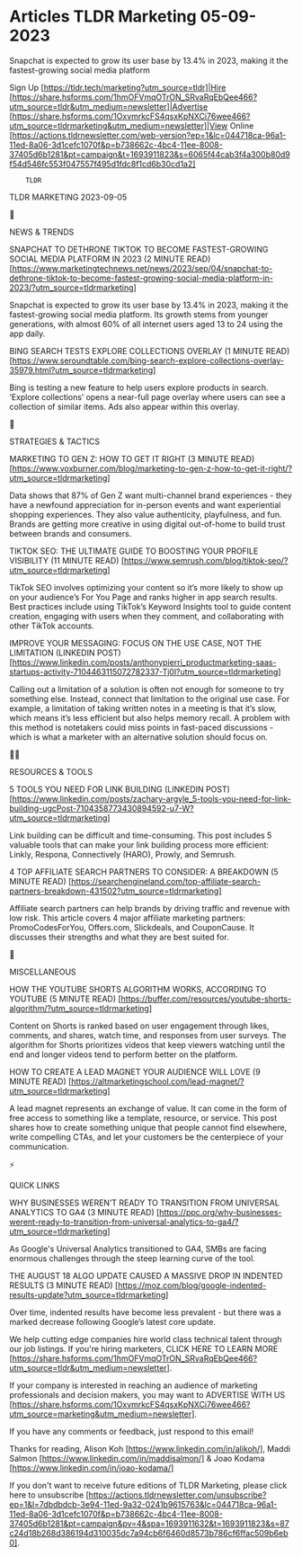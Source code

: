 # Articles TLDR Marketing 05-09-2023

Snapchat is expected to grow its user base by 13.4% in 2023, making it
the fastest-growing social media platform  

Sign Up [https://tldr.tech/marketing?utm_source=tldr]|Hire
[https://share.hsforms.com/1hmOFVmqOTrON_SRvaRqEbQee466?utm_source=tldr&utm_medium=newsletter]|Advertise
[https://share.hsforms.com/1OxvmrkcFS4qsxKpNXCi76wee466?utm_source=tldrmarketing&utm_medium=newsletter]|View
Online
[https://actions.tldrnewsletter.com/web-version?ep=1&lc=044718ca-96a1-11ed-8a06-3d1cefc1070f&p=b738662c-4bc4-11ee-8008-37405d6b1281&pt=campaign&t=1693911823&s=6065f44cab3f4a300b80d9f54d546fc553f047557f495d1fdc8f1cd6b30cd1a2]


		TLDR 

TLDR MARKETING 2023-09-05

📱 

NEWS & TRENDS

SNAPCHAT TO DETHRONE TIKTOK TO BECOME FASTEST-GROWING SOCIAL MEDIA
PLATFORM IN 2023 (2 MINUTE READ)
[https://www.marketingtechnews.net/news/2023/sep/04/snapchat-to-dethrone-tiktok-to-become-fastest-growing-social-media-platform-in-2023/?utm_source=tldrmarketing]

Snapchat is expected to grow its user base by 13.4% in 2023, making it
the fastest-growing social media platform. Its growth stems from
younger generations, with almost 60% of all internet users aged 13 to
24 using the app daily. 

BING SEARCH TESTS EXPLORE COLLECTIONS OVERLAY (1 MINUTE READ)
[https://www.seroundtable.com/bing-search-explore-collections-overlay-35979.html?utm_source=tldrmarketing]

Bing is testing a new feature to help users explore products in
search. ‘Explore collections’ opens a near-full page overlay where
users can see a collection of similar items. Ads also appear within
this overlay. 

🚀 

STRATEGIES & TACTICS

MARKETING TO GEN Z: HOW TO GET IT RIGHT (3 MINUTE READ)
[https://www.voxburner.com/blog/marketing-to-gen-z-how-to-get-it-right/?utm_source=tldrmarketing]

Data shows that 87% of Gen Z want multi-channel brand experiences -
they have a newfound appreciation for in-person events and want
experiential shopping experiences. They also value authenticity,
playfulness, and fun. Brands are getting more creative in using
digital out-of-home to build trust between brands and consumers. 

TIKTOK SEO: THE ULTIMATE GUIDE TO BOOSTING YOUR PROFILE VISIBILITY (11
MINUTE READ)
[https://www.semrush.com/blog/tiktok-seo/?utm_source=tldrmarketing]

TikTok SEO involves optimizing your content so it’s more likely to
show up on your audience’s For You Page and ranks higher in app
search results. Best practices include using TikTok’s Keyword
Insights tool to guide content creation, engaging with users when they
comment, and collaborating with other TikTok accounts. 

IMPROVE YOUR MESSAGING: FOCUS ON THE USE CASE, NOT THE LIMITATION
(LINKEDIN POST)
[https://www.linkedin.com/posts/anthonypierri_productmarketing-saas-startups-activity-7104463115072782337-Tj0l?utm_source=tldrmarketing]

Calling out a limitation of a solution is often not enough for someone
to try something else. Instead, connect that limitation to the
original use case. For example, a limitation of taking written notes
in a meeting is that it’s slow, which means it’s less efficient
but also helps memory recall. A problem with this method is notetakers
could miss points in fast-paced discussions - which is what a marketer
with an alternative solution should focus on. 

🧑‍💻 

RESOURCES & TOOLS

5 TOOLS YOU NEED FOR LINK BUILDING (LINKEDIN POST)
[https://www.linkedin.com/posts/zachary-argyle_5-tools-you-need-for-link-building-ugcPost-7104358773430894592-u7-W?utm_source=tldrmarketing]

Link building can be difficult and time-consuming. This post includes
5 valuable tools that can make your link building process more
efficient: Linkly, Respona, Connectively (HARO), Prowly, and Semrush. 

4 TOP AFFILIATE SEARCH PARTNERS TO CONSIDER: A BREAKDOWN (5 MINUTE
READ)
[https://searchengineland.com/top-affiliate-search-partners-breakdown-431502?utm_source=tldrmarketing]

Affiliate search partners can help brands by driving traffic and
revenue with low risk. This article covers 4 major affiliate marketing
partners: PromoCodesForYou, Offers.com, Slickdeals, and CouponCause.
It discusses their strengths and what they are best suited for. 

🎁 

MISCELLANEOUS

HOW THE YOUTUBE SHORTS ALGORITHM WORKS, ACCORDING TO YOUTUBE (5 MINUTE
READ)
[https://buffer.com/resources/youtube-shorts-algorithm/?utm_source=tldrmarketing]

Content on Shorts is ranked based on user engagement through likes,
comments, and shares, watch time, and responses from user surveys. The
algorithm for Shorts prioritizes videos that keep viewers watching
until the end and longer videos tend to perform better on the
platform. 

HOW TO CREATE A LEAD MAGNET YOUR AUDIENCE WILL LOVE (9 MINUTE READ)
[https://altmarketingschool.com/lead-magnet/?utm_source=tldrmarketing]

A lead magnet represents an exchange of value. It can come in the form
of free access to something like a template, resource, or service.
This post shares how to create something unique that people cannot
find elsewhere, write compelling CTAs, and let your customers be the
centerpiece of your communication. 

⚡ 

QUICK LINKS

WHY BUSINESSES WEREN’T READY TO TRANSITION FROM UNIVERSAL ANALYTICS
TO GA4 (3 MINUTE READ)
[https://ppc.org/why-businesses-werent-ready-to-transition-from-universal-analytics-to-ga4/?utm_source=tldrmarketing]

As Google's Universal Analytics transitioned to GA4, SMBs are facing
enormous challenges through the steep learning curve of the tool. 

THE AUGUST 18 ALGO UPDATE CAUSED A MASSIVE DROP IN INDENTED RESULTS (3
MINUTE READ)
[https://moz.com/blog/google-indented-results-update?utm_source=tldrmarketing]

Over time, indented results have become less prevalent - but there was
a marked decrease following Google’s latest core update. 

 We help cutting edge companies hire world class technical talent
through our job listings. If you're hiring marketers, CLICK HERE TO
LEARN MORE
[https://share.hsforms.com/1hmOFVmqOTrON_SRvaRqEbQee466?utm_source=tldr&utm_medium=newsletter].


If your company is interested in reaching an audience of marketing
professionals and decision makers, you may want to ADVERTISE WITH US
[https://share.hsforms.com/1OxvmrkcFS4qsxKpNXCi76wee466?utm_source=marketing&utm_medium=newsletter].


If you have any comments or feedback, just respond to this email! 

Thanks for reading, 
Alison Koh [https://www.linkedin.com/in/alikoh/], Maddi Salmon
[https://www.linkedin.com/in/maddisalmon/] & Joao Kodama
[https://www.linkedin.com/in/joao-kodama/] 

If you don't want to receive future editions of TLDR Marketing,
please click here to unsubscribe
[https://actions.tldrnewsletter.com/unsubscribe?ep=1&l=7dbdbdcb-3e94-11ed-9a32-0241b9615763&lc=044718ca-96a1-11ed-8a06-3d1cefc1070f&p=b738662c-4bc4-11ee-8008-37405d6b1281&pt=campaign&pv=4&spa=1693911632&t=1693911823&s=87c24d18b268d386194d310035dc7a94cb6f6460d8573b786cf6ffac509b6eb0].